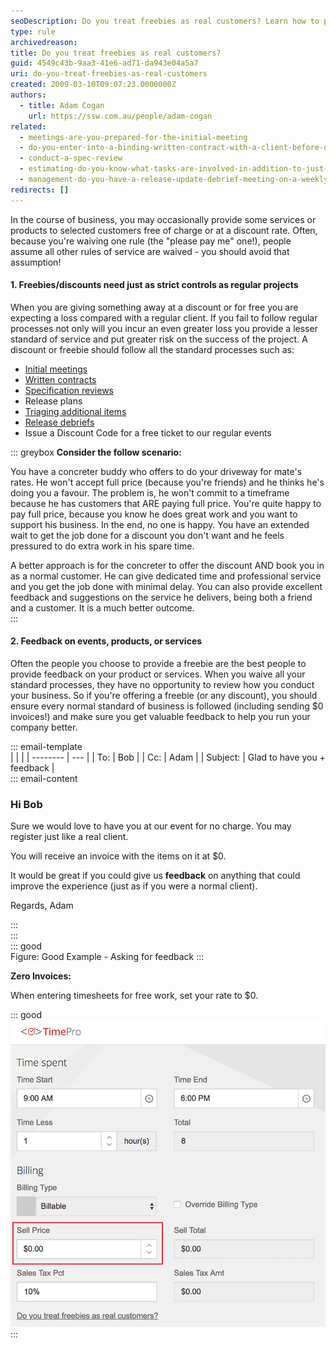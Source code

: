 ```yaml
---
seoDescription: Do you treat freebies as real customers? Learn how to provide high-quality services and gather valuable feedback from those who receive your freebies.
type: rule
archivedreason:
title: Do you treat freebies as real customers?
guid: 4549c43b-9aa3-41e6-ad71-da943e04a5a7
uri: do-you-treat-freebies-as-real-customers
created: 2009-03-10T09:07:23.0000000Z
authors:
  - title: Adam Cogan
    url: https://ssw.com.au/people/adam-cogan
related:
  - meetings-are-you-prepared-for-the-initial-meeting
  - do-you-enter-into-a-binding-written-contract-with-a-client-before-doing-any-billable-work
  - conduct-a-spec-review
  - estimating-do-you-know-what-tasks-are-involved-in-addition-to-just-development-work-items
  - management-do-you-have-a-release-update-debrief-meeting-on-a-weekly-basis
redirects: []
---
```


In the course of business, you may occasionally provide some services or products to selected customers free of charge or at a discount rate. Often, because you're waiving one rule (the "please pay me" one!), people assume all other rules of service are waived - you should avoid that assumption!

<!--endintro-->

#### 1. Freebies/discounts need just as strict controls as regular projects

When you are giving something away at a discount or for free you are expecting a loss compared with a regular client. If you fail to follow regular processes not only will you incur an even greater loss you provide a lesser standard of service and put greater risk on the success of the project.
A discount or freebie should follow all the standard processes such as:

- [Initial meetings](/meetings-are-you-prepared-for-the-initial-meeting)
- [Written contracts](/do-you-enter-into-a-binding-written-contract-with-a-client-before-doing-any-billable-work)
- [Specification reviews](/conduct-a-spec-review)
- Release plans
- [Triaging additional items](/estimating-do-you-know-what-tasks-are-involved-in-addition-to-just-development-work-items)
- [Release debriefs](/management-do-you-have-a-release-update-debrief-meeting-on-a-weekly-basis)
- Issue a Discount Code for a free ticket to our regular events

::: greybox
**Consider the follow scenario:**

You have a concreter buddy who offers to do your driveway for mate's rates. He won't accept full price (because you're friends) and he thinks he's doing you a favour. The problem is, he won't commit to a timeframe because he has customers that ARE paying full price. You're quite happy to pay full price, because you know he does great work and you want to support his business. In the end, no one is happy. You have an extended wait to get the job done for a discount you don't want and he feels pressured to do extra work in his spare time.

A better approach is for the concreter to offer the discount AND book you in as a normal customer. He can give dedicated time and professional service and you get the job done with minimal delay. You can also provide excellent feedback and suggestions on the service he delivers, being both a friend and a customer. It is a much better outcome.  
:::

#### 2. Feedback on events, products, or services

Often the people you choose to provide a freebie are the best people to provide feedback on your product or services. When you waive all your standard processes, they have no opportunity to review how you conduct your business. So if you're offering a freebie (or any discount), you should ensure every normal standard of business is followed (including sending $0 invoices!) and make sure you get valuable feedback to help you run your company better.

::: email-template  
| | |
| -------- | --- |
| To: | Bob |
| Cc: | Adam |
| Subject: | Glad to have you + feedback |  
::: email-content

### Hi Bob

Sure we would love to have you at our event for no charge. You may register just like a real client.

You will receive an invoice with the items on it at $0.

It would be great if you could give us **feedback** on anything that could improve the experience (just as if you were a normal client).

Regards,
Adam

:::  
:::  
::: good  
Figure: Good Example - Asking for feedback
:::

**Zero Invoices:**

When entering timesheets for free work, set your rate to $0.

::: good  
![Figure: It is a good idea to set your rate to $0 and show it on the invoice](zero-timesheet.png)  
:::
